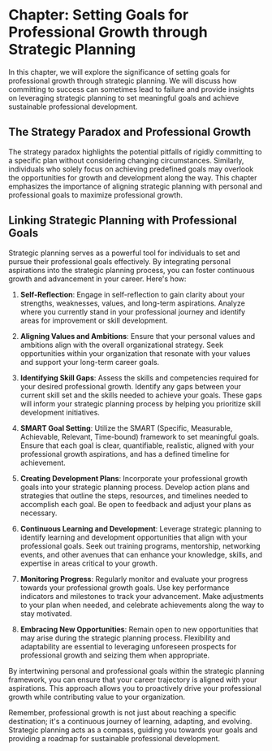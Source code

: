 Chapter: Setting Goals for Professional Growth through Strategic Planning
=========================================================================

In this chapter, we will explore the significance of setting goals for professional growth through strategic planning. We will discuss how committing to success can sometimes lead to failure and provide insights on leveraging strategic planning to set meaningful goals and achieve sustainable professional development.

The Strategy Paradox and Professional Growth
--------------------------------------------

The strategy paradox highlights the potential pitfalls of rigidly committing to a specific plan without considering changing circumstances. Similarly, individuals who solely focus on achieving predefined goals may overlook the opportunities for growth and development along the way. This chapter emphasizes the importance of aligning strategic planning with personal and professional goals to maximize professional growth.

Linking Strategic Planning with Professional Goals
--------------------------------------------------

Strategic planning serves as a powerful tool for individuals to set and pursue their professional goals effectively. By integrating personal aspirations into the strategic planning process, you can foster continuous growth and advancement in your career. Here's how:

1. **Self-Reflection**: Engage in self-reflection to gain clarity about your strengths, weaknesses, values, and long-term aspirations. Analyze where you currently stand in your professional journey and identify areas for improvement or skill development.

2. **Aligning Values and Ambitions**: Ensure that your personal values and ambitions align with the overall organizational strategy. Seek opportunities within your organization that resonate with your values and support your long-term career goals.

3. **Identifying Skill Gaps**: Assess the skills and competencies required for your desired professional growth. Identify any gaps between your current skill set and the skills needed to achieve your goals. These gaps will inform your strategic planning process by helping you prioritize skill development initiatives.

4. **SMART Goal Setting**: Utilize the SMART (Specific, Measurable, Achievable, Relevant, Time-bound) framework to set meaningful goals. Ensure that each goal is clear, quantifiable, realistic, aligned with your professional growth aspirations, and has a defined timeline for achievement.

5. **Creating Development Plans**: Incorporate your professional growth goals into your strategic planning process. Develop action plans and strategies that outline the steps, resources, and timelines needed to accomplish each goal. Be open to feedback and adjust your plans as necessary.

6. **Continuous Learning and Development**: Leverage strategic planning to identify learning and development opportunities that align with your professional goals. Seek out training programs, mentorship, networking events, and other avenues that can enhance your knowledge, skills, and expertise in areas critical to your growth.

7. **Monitoring Progress**: Regularly monitor and evaluate your progress towards your professional growth goals. Use key performance indicators and milestones to track your advancement. Make adjustments to your plan when needed, and celebrate achievements along the way to stay motivated.

8. **Embracing New Opportunities**: Remain open to new opportunities that may arise during the strategic planning process. Flexibility and adaptability are essential to leveraging unforeseen prospects for professional growth and seizing them when appropriate.

By intertwining personal and professional goals within the strategic planning framework, you can ensure that your career trajectory is aligned with your aspirations. This approach allows you to proactively drive your professional growth while contributing value to your organization.

Remember, professional growth is not just about reaching a specific destination; it's a continuous journey of learning, adapting, and evolving. Strategic planning acts as a compass, guiding you towards your goals and providing a roadmap for sustainable professional development.
